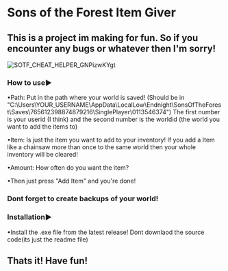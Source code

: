# Sons of the Forest Item Giver

## This is a project im making for fun. So if you encounter any bugs or whatever then I'm sorry!

![SOTF_CHEAT_HELPER_GNPizwKYgt](https://user-images.githubusercontent.com/75085509/223217446-52096fa3-8fb4-4078-8ad6-031c01d79cd4.png)

### How to use▶

  •Path: Put in the path where your world is saved! (Should be in "C:\Users\YOUR_USERNAME\AppData\LocalLow\Endnight\SonsOfTheForest\Saves\765612398874879216\SinglePlayer\0113546374")
The first number is your userid (I think) and the second number is the worldid (the world you want to add the items to)
  
  •Item: Is just the item you want to add to your inventory! If you add a Item like a chainsaw more than once to the same world then your whole inventory will be cleared!
  
  •Amount: How often do you want the item?
  
  •Then just press "Add Item" and you're done!
  
### Dont forget to create backups of your world!

### Installation▶

  •Install the .exe file from the latest release! Dont downlaod the source code(its just the readme file)
 
 
## Thats it! Have fun!
